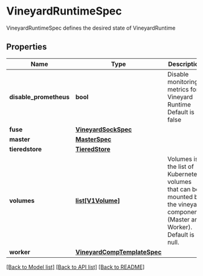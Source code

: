 # VineyardRuntimeSpec

VineyardRuntimeSpec defines the desired state of VineyardRuntime
## Properties
Name | Type | Description | Notes
------------ | ------------- | ------------- | -------------
**disable_prometheus** | **bool** | Disable monitoring metrics for Vineyard Runtime Default is false | [optional] 
**fuse** | [**VineyardSockSpec**](VineyardSockSpec.md) |  | [optional] 
**master** | [**MasterSpec**](MasterSpec.md) |  | [optional] 
**tieredstore** | [**TieredStore**](TieredStore.md) |  | [optional] 
**volumes** | [**list[V1Volume]**](V1Volume.md) | Volumes is the list of Kubernetes volumes that can be mounted by the vineyard components (Master and Worker). Default is null. | [optional] 
**worker** | [**VineyardCompTemplateSpec**](VineyardCompTemplateSpec.md) |  | [optional] 

[[Back to Model list]](../README.md#documentation-for-models) [[Back to API list]](../README.md#documentation-for-api-endpoints) [[Back to README]](../README.md)


